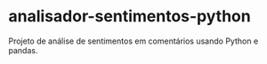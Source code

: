 # analisador-sentimentos-python
Projeto de análise de sentimentos em comentários usando Python e pandas.
